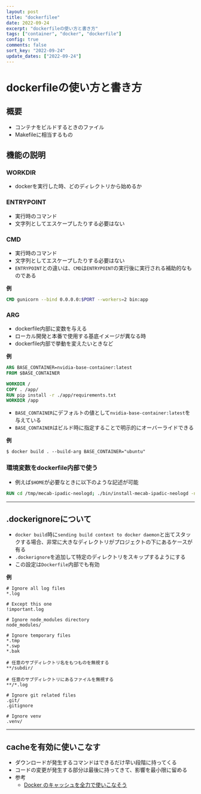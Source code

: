 ```yaml
---
layout: post
title: "dockerfilee"
date: 2022-09-24
excerpt: "dockerfileの使い方と書き方"
tags: ["container", "docker", "dockerfile"]
config: true
comments: false
sort_key: "2022-09-24"
update_dates: ["2022-09-24"]
---
```


# dockerfileの使い方と書き方

## 概要
 - コンテナをビルドするときのファイル
 - Makefileに相当するもの

## 機能の説明

### WORKDIR
 - dockerを実行した時、どのディレクトリから始めるか

### ENTRYPOINT
 - 実行時のコマンド
 - 文字列としてエスケープしたりする必要はない

### CMD
 - 実行時のコマンド
 - 文字列としてエスケープしたりする必要はない
 - `ENTRYPOINT`との違いは、`CMD`は`ENTRYPOINT`の実行後に実行される補助的なものである

**例**  
```dockerfile
CMD gunicorn --bind 0.0.0.0:$PORT --workers=2 bin:app
```

### ARG
 - dockerfile内部に変数を与える
 - ローカル開発と本番で使用する基底イメージが異なる時
 - dockerfile内部で挙動を変えたいときなど

**例**
```dockerfile
ARG BASE_CONTAINER=nvidia-base-container:latest
FROM $BASE_CONTAINER

WORKDIR /
COPY . /app/
RUN pip install -r ./app/requirements.txt
WORKDIR /app
```
 - `BASE_CONTAINER`にデフォルトの値として`nvidia-base-container:latest`を与えている
 - `BASE_CONTAINER`はビルド時に指定することで明示的にオーバーライドできる

**例**
```console
$ docker build . --build-arg BASE_CONTAINER="ubuntu"
```

### 環境変数をdockerfile内部で使う
 - 例えば`$HOME`が必要なときに以下のような記述が可能

```dockerfile
RUN cd /tmp/mecab-ipadic-neologd; ./bin/install-mecab-ipadic-neologd -n -y --prefix $HOME/.lib/mecab-ipadic-neologd;
```

---

## .dockerignoreについて
 - `docker build`時に`sending build context to docker daemon`と出てスタックする場合、非常に大きなディレクトリがプロジェクトの下にあるケースが有る
 - `.dockerignore`を追加して特定のディレクトリをスキップするようにする
 - この設定は`Dockerfile`内部でも有効

**例**
```dockerignore
# Ignore all log files
*.log

# Except this one
!important.log

# Ignore node_modules directory
node_modules/

# Ignore temporary files
*.tmp
*.swp
*.bak

# 任意のサブディレクトリ名をもつものを無視する
**/subdir/

# 任意のサブディレクトリにあるファイルを無視する
**/*.log

# Ignore git related files
.git/
.gitignore

# Ignore venv
.venv/
```

---

## cacheを有効に使いこなす
 - ダウンロードが発生するコマンドはできるだけ早い段階に持ってくる
 - コードの変更が発生する部分は最後に持ってきて、影響を最小限に留める
 - 参考
   - [Docker のキャッシュを全力で使いこなそう](https://zenn.dev/kou64yama/articles/powerful-docker-build-cache)



